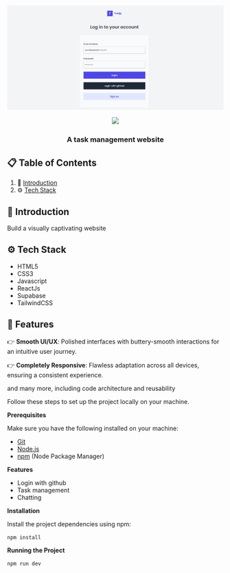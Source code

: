 ![Alt text](https://raw.githubusercontent.com/DevNguyenPhuong/Taskify/main/taskify.jpg)

<div align="center">
    <img src="https://skillicons.dev/icons?i=html,css,javascript,react,supabase,tailwind" />
</div>
  </div>

  <h3 align="center">A task management website</h3>

</div>

## 📋 <a name="table">Table of Contents</a>

1. 🤖 [Introduction](#introduction)
2. ⚙️ [Tech Stack](#tech-stack)



## <a name="introduction">🤖 Introduction</a>
Build a visually captivating website 

## <a name="tech-stack">⚙️ Tech Stack</a>

- HTML5
- CSS3
- Javascript
- ReactJs
- Supabase
- TailwindCSS

## <a name="features">🔋 Features</a>

👉 **Smooth UI/UX**: Polished interfaces with buttery-smooth interactions for an intuitive user journey.

👉 **Completely Responsive**: Flawless adaptation across all devices, ensuring a consistent experience.

and many more, including code architecture and reusability

Follow these steps to set up the project locally on your machine.

**Prerequisites**

Make sure you have the following installed on your machine:

- [Git](https://git-scm.com/)
- [Node.js](https://nodejs.org/en)
- [npm](https://www.npmjs.com/) (Node Package Manager)

**Features**
- Login with github
- Task management
- Chatting

**Installation**

Install the project dependencies using npm:

```bash
npm install
```

**Running the Project**

```bash
npm run dev
```
